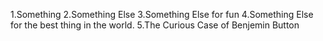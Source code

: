 
1.Something 
2.Something Else
3.Something Else for fun
4.Something Else for the best thing in the world.
5.The Curious Case of Benjemin Button


